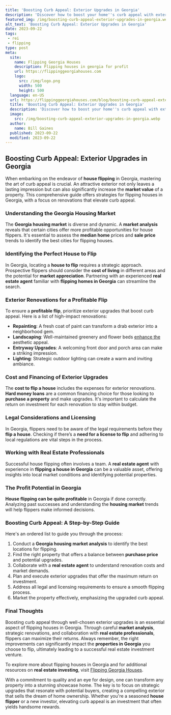 ```yaml
---
title: 'Boosting Curb Appeal: Exterior Upgrades in Georgia'
description: 'Discover how to boost your home''s curb appeal with exterior upgrades in Georgia. From landscaping to painting, we''ll satisfy your curious nature.'
featured_img: /img/boosting-curb-appeal-exterior-upgrades-in-georgia.webp
alt_text: 'Boosting Curb Appeal: Exterior Upgrades in Georgia'
date: 2023-09-22
tags:
 - rei
 - flipping
type: post
meta:
  site:
    name: Flipping Georgia Houses
    description: Flipping houses in georgia for profit
    url: https://flippinggeorgiahouses.com
    logo:
      src: /img/logo.png
      width: 500
      height: 500
  language: en-US
  url: https://flippinggeorgiahouses.com/blog/boosting-curb-appeal-exterior-upgrades-in-georgia
  title: 'Boosting Curb Appeal: Exterior Upgrades in Georgia'
  description: 'Discover how to boost your home''s curb appeal with exterior upgrades in Georgia. From landscaping to painting, we''ll satisfy your curious nature.'
  image:
    src: /img/boosting-curb-appeal-exterior-upgrades-in-georgia.webp
  author:
    name: Bill Gaines
  published: 2023-09-22
  modified: 2023-09-22
---
```



## Boosting Curb Appeal: Exterior Upgrades in Georgia

When embarking on the endeavor of **house flipping** in Georgia, mastering the art of curb appeal is crucial. An attractive exterior not only leaves a lasting impression but can also significantly increase the **market value** of a property. This comprehensive guide offers strategies for flipping houses in Georgia, with a focus on renovations that elevate curb appeal.

### Understanding the Georgia Housing Market

The **Georgia housing market** is diverse and dynamic. A **market analysis** reveals that certain cities offer more profitable opportunities for house flippers. It's essential to assess the **median home** prices and **sale price** trends to identify the best cities for flipping houses.

### Identifying the Perfect House to Flip

In Georgia, locating a **house to flip** requires a strategic approach. Prospective flippers should consider the **cost of living** in different areas and the potential for **market appreciation**. Partnering with an experienced **real estate agent** familiar with **flipping homes in Georgia** can streamline the search.

### Exterior Renovations for a Profitable Flip

To ensure a **profitable flip**, prioritize exterior upgrades that boost curb appeal. Here is a list of high-impact renovations:
  - **Repainting**: A fresh coat of paint can transform a drab exterior into a neighborhood gem.
  - **Landscaping**: Well-maintained greenery and flower beds [enhance   the](https://flippinggeorgiahouses.com/blog/flipping-with-integrity-ethical-practices-in-georgia) aesthetic appeal.
  - **Entryway Upgrades**: A welcoming front door and porch area can make a striking impression.
  - **Lighting**: Strategic outdoor lighting can create a warm and inviting ambiance.

### Cost and Financing of Exterior Upgrades

The **cost to flip a house** includes the expenses for exterior renovations. **Hard money loans** are a common financing choice for those looking to **purchase a property** and make upgrades. It's important to calculate the return on investment for each renovation to stay within budget.

### Legal Considerations and Licensing

In Georgia, flippers need to be aware of the legal requirements before they **flip a house**. Checking if there’s a **need for a license to flip** and adhering to local regulations are vital steps in the process.

### Working with Real Estate Professionals

Successful house flipping often involves a team. A **real estate agent** with experience in **flipping a house in Georgia** can be a valuable asset, offering insights into local market conditions and identifying potential properties.

### The Profit Potential in Georgia

**House flipping can be quite profitable** in Georgia if done correctly. Analyzing past successes and understanding the **housing market** trends will help flippers make informed decisions.

### Boosting Curb Appeal: A Step-by-Step Guide 

Here's an ordered list to guide you through the process:
1. Conduct a **Georgia housing market analysis** to identify the best locations for flipping.
2. Find the right property that offers a balance between **purchase price** and potential upgrades.
3. Collaborate with a **real estate agent** to understand renovation costs and market demands.
4. Plan and execute exterior upgrades that offer the maximum return on investment.
5. Address all legal and licensing requirements to ensure a smooth flipping process.
6. Market the property effectively, emphasizing the upgraded curb appeal.

### Final Thoughts

Boosting curb appeal through well-chosen exterior upgrades is an essential aspect of flipping houses in Georgia. Through careful **market analysis**, strategic renovations, and collaboration with **real estate professionals**, flippers can maximize their returns. Always remember, the right improvements can significantly impact the **properties in Georgia** you choose to flip, ultimately leading to a successful real estate investment venture.

To explore more about flipping houses in Georgia and for additional resources on **real estate investing**, visit [Flipping Georgia Houses](https://flippinggeorgiahouses.com).

With a commitment to quality and an eye for design, one can transform any property into a stunning showcase home. The key is to focus on strategic upgrades that resonate with potential buyers, creating a compelling exterior that sells the dream of home ownership. Whether you're a seasoned **house flipper** or a new investor, elevating curb appeal is an investment that often yields handsome rewards.